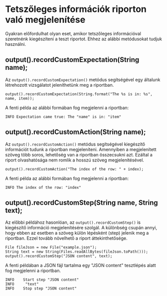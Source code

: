 # Tetszőleges információk riporton való megjelenítése

Gyakran előfordulhat olyan eset, amikor tetszőleges információval szeretnénk kiegészíteni a teszt riportot. Ehhez az alábbi metódusokat tudjuk használni. 

## output().recordCustomExpectation(String name);

Az `output().recordCustomExpectation()` metódus segítségével egy általunk létrehozott vizsgálatot jeleníthetünk meg a riportban.

```
output().recordCustomExpectation(String.format("The %s is in: %s", name, item));
```

A fenti példa az alábbi formában fog megjelenni a riportban:

`INFO Expectation came true: The "name" is in: "item"`

## output().recordCustomAction(String name);

Az `output().recordCustomAction()` metódus segítségével kiegészítő információt tudunk a riportban megjeleníteni. Amennyiben a megjelenített szöveg több soros, lehetőség van a riportban összecsukni azt. Ezáltal a riport olvashatósága nem romlik a hosszú szöveg megjelenítésével.

```
output().recordCustomAction("The index of the row: " + index);
```

A fenti példa az alábbi formában fog megjelenni a riportban:

`INFO The index of the row: "index"`

## output().recordCustomStep(String name, String text);

Az előbbi példához hasonlóan, az  `output().recordCustomStep()` is kiegészítő információ megjelenítésére szolgál. A különbség csupán annyi, hogy ebben az esetben a szöveg külön lépésként (step) jelenik meg a riportban. Ezzel tovább növelhető a riport áttekinthetősége.

```
File fileJson = new File("example.json");
String text = new String(Files.readAllBytes(fileJson.toPath()));
output().recordCustomStep("JSON content", text);
```

A fenti példában a JSON fájl tartalma egy "JSON content" tesztlépés alatt fog megjelenni a riportban.

```
INFO 	Start step "JSON content"
INFO     "text"    
INFO    Stop step "JSON content"
```